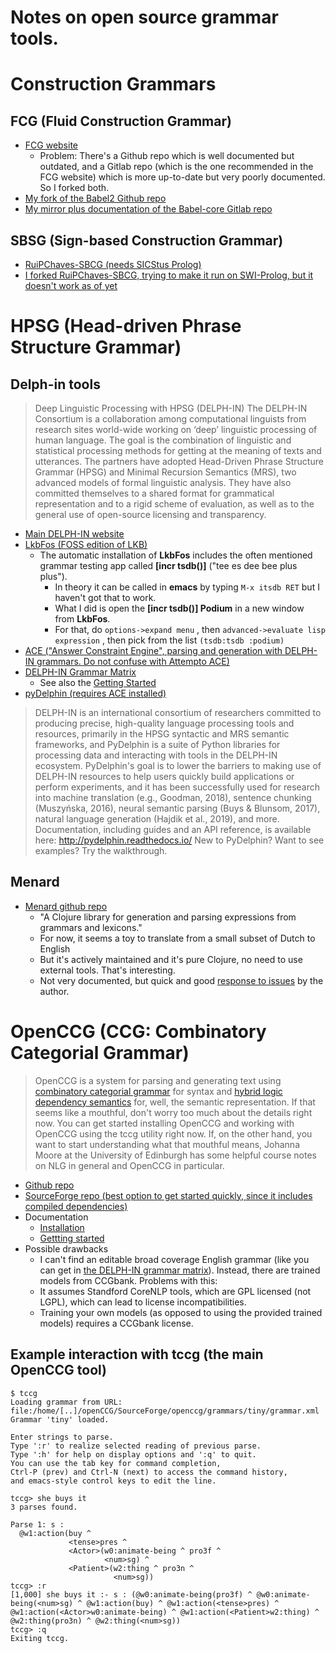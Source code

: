 Notes on open source grammar tools.
======

# Construction Grammars

## FCG (Fluid Construction Grammar)
* [FCG website](https://www.fcg-net.org/)
  * Problem: There's a Github repo which is well documented but outdated, and a Gitlab repo (which is the one recommended in the FCG website) which is more up-to-date but very poorly documented. So I forked both.
* [My fork of the Babel2 Github repo](https://github.com/martinodb/Babel2)
* [My mirror plus documentation of the Babel-core Gitlab repo](https://github.com/martinodb/babel-core)

## SBSG (Sign-based Construction Grammar)
* [RuiPChaves-SBCG (needs SICStus Prolog)](https://github.com/RuiPChaves/SBCG)
* [I forked RuiPChaves-SBCG, trying to make it run on SWI-Prolog, but it doesn't work as of yet](https://github.com/martinodb/SBCG)


# HPSG (Head-driven Phrase Structure Grammar)
## Delph-in tools
> Deep Linguistic Processing with HPSG (DELPH-IN)
> The DELPH-IN Consortium is a collaboration among computational linguists from research sites world-wide working on ‘deep’ linguistic processing of human language. The goal is the combination of linguistic and statistical processing methods for getting at the meaning of texts and utterances. The partners have adopted Head-Driven Phrase Structure Grammar (HPSG) and Minimal Recursion Semantics (MRS), two advanced models of formal linguistic analysis. They have also committed themselves to a shared format for grammatical representation and to a rigid scheme of evaluation, as well as to the general use of open-source licensing and transparency.

* [Main DELPH-IN website](http://moin.delph-in.net/wiki/FrontPage)
* [LkbFos (FOSS edition of LKB)](http://moin.delph-in.net/wiki/LkbFos)
  * The automatic installation of **LkbFos** includes the often mentioned grammar testing app called **[incr tsdb()]** ("tee es dee bee plus plus").
     * In theory it can be called in **emacs** by typing ```M-x itsdb RET``` but I haven't got that to work.
     * What I did is open the **[incr tsdb()] Podium** in a new window from **LkbFos**.
     * For that, do ```options->expand menu``` , then ```advanced->evaluate lisp expression``` , then pick from the list ```(tsdb:tsdb :podium)```
* [ACE ("Answer Constraint Engine", parsing and generation with DELPH-IN grammars. Do not confuse with Attempto ACE)](http://moin.delph-in.net/wiki/AceTop)
* [DELPH-IN Grammar Matrix](https://matrix.ling.washington.edu/customize/matrix.cgi)
  * See also the [Getting Started](http://moin.delph-in.net/wiki/MatrixGettingStarted)
* [pyDelphin (requires ACE installed)](https://github.com/delph-in/pydelphin)
 > DELPH-IN is an international consortium of researchers committed to producing precise, high-quality language processing tools and resources, primarily in the HPSG syntactic and MRS semantic frameworks, and PyDelphin is a suite of Python libraries for processing data and interacting with tools in the DELPH-IN ecosystem. PyDelphin's goal is to lower the barriers to making use of DELPH-IN resources to help users quickly build applications or perform experiments, and it has been successfully used for research into machine translation (e.g., Goodman, 2018), sentence chunking (Muszyńska, 2016), neural semantic parsing (Buys & Blunsom, 2017), natural language generation (Hajdik et al., 2019), and more.
 > Documentation, including guides and an API reference, is available here: http://pydelphin.readthedocs.io/
 > New to PyDelphin? Want to see examples? Try the walkthrough.

## Menard
* [Menard github repo](https://github.com/ekoontz/menard)
   * "A Clojure library for generation and parsing expressions from grammars and lexicons."
   * For now, it seems a toy to translate from a small subset of Dutch to English
   * But it's actively maintained and it's pure Clojure, no need to use external tools. That's interesting.
   * Not very documented, but quick and good [response to issues](https://github.com/ekoontz/menard/issues/2) by the author.



# OpenCCG (CCG: Combinatory Categorial Grammar)

> OpenCCG is a system for parsing and generating text using [combinatory categorial grammar](https://en.wikipedia.org/wiki/Combinatory_categorial_grammar) for syntax and [hybrid logic dependency semantics](https://www.aclweb.org/anthology/P02-1041/) for, well, the semantic representation.
> If that seems like a mouthful, don't worry too much about the details right now. You can get started installing OpenCCG and working with OpenCCG using the tccg utility right now.
> If, on the other hand, you want to start understanding what that mouthful means, Johanna Moore at the University of Edinburgh has some helpful course notes on NLG in general and OpenCCG in particular.


* [Github repo](https://github.com/OpenCCG/openccg)
* [SourceForge repo (best option to get started quickly, since it includes compiled dependencies)](https://sourceforge.net/projects/openccg/files/openccg/)
* Documentation
  * [Installation](https://davehowcroft.com/post/installing-openccg/)
  * [Gettting started](https://davehowcroft.com/post/getting-started-with-openccg/)
* Possible drawbacks
  * I can't find an editable broad coverage English grammar (like you can get in [the DELPH-IN grammar matrix](https://matrix.ling.washington.edu/customize/matrix.cgi)). Instead, there are trained models from CCGbank. Problems with this:
   * It assumes Standford CoreNLP tools, which are GPL licensed (not LGPL), which can lead to license incompatibilities.
   * Training your own models (as opposed to using the provided trained models) requires a CCGbank license.

## Example interaction with tccg (the main OpenCCG tool)

```
$ tccg
Loading grammar from URL: file:/home/[..]/openCCG/SourceForge/openccg/grammars/tiny/grammar.xml
Grammar 'tiny' loaded.

Enter strings to parse.
Type ':r' to realize selected reading of previous parse.
Type ':h' for help on display options and ':q' to quit.
You can use the tab key for command completion, 
Ctrl-P (prev) and Ctrl-N (next) to access the command history, 
and emacs-style control keys to edit the line.

tccg> she buys it
3 parses found.

Parse 1: s : 
  @w1:action(buy ^ 
             <tense>pres ^ 
             <Actor>(w0:animate-being ^ pro3f ^ 
                     <num>sg) ^ 
             <Patient>(w2:thing ^ pro3n ^ 
                       <num>sg))
tccg> :r
[1,000] she buys it :- s : (@w0:animate-being(pro3f) ^ @w0:animate-being(<num>sg) ^ @w1:action(buy) ^ @w1:action(<tense>pres) ^ @w1:action(<Actor>w0:animate-being) ^ @w1:action(<Patient>w2:thing) ^ @w2:thing(pro3n) ^ @w2:thing(<num>sg))
tccg> :q
Exiting tccg.
```
